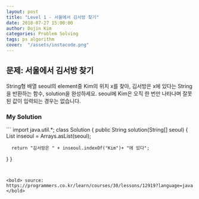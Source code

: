 ```yaml
---
layout: post
title: "Level 1 - 서울에서 김서방 찾기"
date: 2018-07-27 15:00:00
author: Dojin Kim
categories: Problem Solving
tags: ps algorithm
cover:  "/assets/instacode.png"
---
```



<h2>문제: 서울에서 김서방 찾기</h2>

String형 배열 seoul의 element중 Kim의 위치 x를 찾아, 김서방은 x에 있다는 String을 반환하는 함수, solution을 완성하세요. seoul에 Kim은 오직 한 번만 나타나며 잘못된 값이 입력되는 경우는 없습니다.

<h3>My Solution</h3>
```
import java.util.*;
class Solution {
  public String solution(String[] seoul) {
      List<String> inseoul = Arrays.asList(seoul);  	
	  
      return "김서방은 " + inseoul.indexOf("Kim")+ "에 있다";
  }
}
```


<bold> source: https://programmers.co.kr/learn/courses/30/lessons/12919?language=java </bold>
